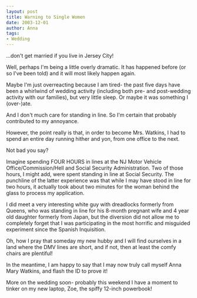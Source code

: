 ```yaml
---
layout: post
title: Warning to Single Women
date: 2003-12-01
author: Anna
tags:
- Wedding
---
```


<p>...don't get married if you live in Jersey City!</p>
<p>Well, perhaps I'm being a little overly dramatic. It has happened
before (or so I've been told) and it will most likely happen again.</p>
<p>Maybe I'm just overreacting because I am tired- the past five days
have been a whirlwind of wedding activity (including both pre- and
post-wedding activity with our families), but very little sleep. Or
maybe it was something I (over-)ate.</p>
<p>And I don't much care for standing in line. So I'm certain that
probably contributed to my annoyance.</p>
<p>However, the point really is that, in order to become Mrs. Watkins,
I had to spend an entire day running hither and yon, from one office to
the next.</p>
<p>Not bad you say?</p>
<p>Imagine spending FOUR HOURS in lines at the NJ Motor Vehicle
Office/Commission/Hell and Social Security Administration. Two of those
hours, I might add, were spent standing in line at Social Security. The
punchline of the latter experience was that while I may have stood in
line for two hours, it actually took about two minutes for the woman
behind the glass to process my application.</p>
<p>I did meet a very interesting white guy with dreadlocks formerly
from Queens, who was standing in line for his 8-month pregnant wife and
4 year old daughter formerly from Japan, but the diversion did not
allow me to completely forget that I was participating in the most
horrific and misguided experiment since the Spanish Inquisition.</p>
<p>Oh, how I pray that someday my new hubby and I will find ourselves
in a land where the DMV lines are short, and if not, then at least the
comfy chairs are plentiful!</p>
<p>In the meantime, I am happy to say that I may now truly call myself
Anna Mary Watkins, and flash the ID to prove it!</p>
<p>More on the wedding soon- probably this weekend I have a moment to
tinker on my new laptop, Zoe, the spiffy 12-inch powerbook!</p>